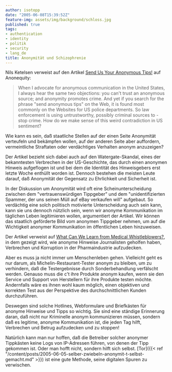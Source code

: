 ```yaml
---
author: isotopp
date: "2005-06-08T15:39:52Z"
feature-img: assets/img/background/schloss.jpg
published: true
tags:
- authentication
- identity
- politik
- security
- lang_de
title: Anonymität und Schizophrenie
---
```


Nils Ketelsen verweist auf den Artikel 
[Send Us Your Anonymous Tips!](http://www.anonequity.org/weblog/archives/000193.php)
auf Anonequity: 

> When I advocate for anonymous communication in the United States, I always hear the same two objections: 
> you can't trust an anonymous source; and anonymity promotes crime. 
> And yet if you search for the phrase "send anonymous tips" on the Web, it is found most commonly on the Websites for US police departments. 
> So law enforcement is using untrustworthy, possibly criminal sources to - stop crime.
> How do we make sense of this weird contradiction in US sentiment?

Wie kann es sein, daß staatliche Stellen auf der einen Seite Anonymität verteufeln und bekämpfen wollen, auf der anderen Seite aber auffordern, vermeintliche Straftaten oder verdächtiges Verhalten anonym anzuzeigen?

Der Artikel bezieht sich dabei auch auf den Watergate-Skandal, eines der bekanntesten Verbrechen in der US-Geschichte, das durch einen anonymen Hinweis aufgeflogen ist und bei dem die Identität des Hinweisgebers erst letzte Woche enthüllt worden ist. 
Dennoch bestehen die meisten Leute darauf, daß Anonymität der Gegensatz zu Ehrlichkeit und Sicherheit ist.

In der Diskussion um Anonymität wird oft eine Scheinunterscheidung zwischen dem "vertrauenswürdigen Tippgeber" und dem "unidentifizierten Spammer, der uns seinen Müll auf eBay verkaufen will" aufgebaut. 
So verdächtig eine solch politisch motivierte Unterscheidung auch sein kann, kann sie uns dennoch nützlich sein, wenn wir anonyme Kommunikation im täglichen Leben legitimieren wollen, argumentiert der Artikel. 
Wir können das staatlich geförderte Bild vom anonymen Tippgeber nehmen, um auf die Wichtigkeit anonymer Kommunikation im öffentlichen Leben hinzuweisen. 

Der Artikel verweist auf 
[What Can We Learn from Medical Whistleblowers?](http://medicine.plosjournals.org/perlserv/?request=get-document&doi=10.1371/journal.pmed.0020209), 
in dem gezeigt wird, wie anonyme Hinweise Journalisten geholfen haben, Verbrechen und Korruption in der Pharmaindustrie aufzudecken.

Aber es muss ja nicht immer um Menschenleben gehen.
Vielleicht geht es nur darum, als Michelin-Restaurant-Tester anonym zu bleiben, um zu verhindern, daß die Testergebnisse durch Sonderbehandlung verfälscht werden.
Genauso muss die c't ihre Produkte anonym kaufen, wenn sie den Service und Support von Herstellern für ihre Produkte testen möchte.
Andernfalls wäre es ihnen wohl kaum möglich, einen objektiven und korrekten Test aus der Perspektive des durchschnittlichen Kunden durchzuführen.

Deswegen sind solche Hotlines, Webformulare und Briefkästen für anonyme Hinweise und Tipps so wichtig. 
Sie sind eine ständige Erinnerung daran, daß nicht nur Kriminelle anonym kommunizieren müssen, sondern daß es legitime, anonyme Kommunikation ist, die jeden Tag hilft, Verbrechen und Betrug aufzudecken und zu stoppen!

Natürlich kann man nur hoffen, daß die Betreiber solcher anonymer Tippkästen keine Logs von IP-Adressen führen, von denen der Tipp gekommen ist. 
Oder man hofft nicht, sondern hilft sich selbst. 
[Tor]({{< ref "/content/posts/2005-06-05-selber-zwiebeln-anonymit-t-selbst-gemacht.md" >}}) 
ist eine gute Methode, seine digitalen Spuren zu verwischen.
